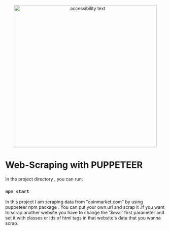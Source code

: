 

<p align="center">
  <img src="https://wp.sitepen.com/wp-content/uploads/2017/10/blog-image.jpg" width="450" alt="accessibility text">
</p>

# Web-Scraping with PUPPETEER

In the project directory , you can run:
### `npm start`


In this project I am scraping data from "coinmarket.com"  by using puppeteer npm package . You can put your own url and scrap it .If you want to scrap another website you have to change  the '$eval' first parameter and set it with classes or ids of html tags in that website's data that you wanna scrap.
